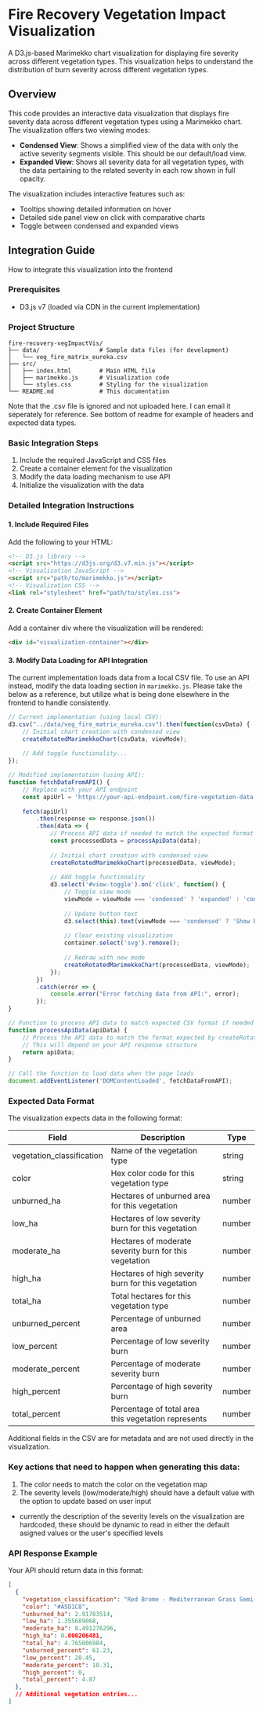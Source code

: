 # Fire Recovery Vegetation Impact Visualization

A D3.js-based Marimekko chart visualization for displaying fire severity across different vegetation types. This visualization helps to understand the distribution of burn severity across different vegetation types.

## Overview

This code provides an interactive data visualization that displays fire severity data across different vegetation types using a Marimekko chart. The visualization offers two viewing modes:

- **Condensed View**: Shows a simplified view of the data with only the active severity segments visible. This should be our default/load view.
- **Expanded View**: Shows all severity data for all vegetation types, with the data pertaining to the related severity in each row shown in full opacity.

The visualization includes interactive features such as:
- Tooltips showing detailed information on hover
- Detailed side panel view on click with comparative charts
- Toggle between condensed and expanded views

## Integration Guide

How to integrate this visualization into the frontend

### Prerequisites

- D3.js v7 (loaded via CDN in the current implementation)

### Project Structure

```
fire-recovery-vegImpactVis/
├── data/                 # Sample data files (for development)
│   └── veg_fire_matrix_eureka.csv
├── src/
│   ├── index.html        # Main HTML file
│   ├── marimekko.js      # Visualization code
│   └── styles.css        # Styling for the visualization
└── README.md             # This documentation
```
Note that the .csv file is ignored and not uploaded here. I can email it seperately for reference. See bottom of readme for example of headers and expected data types.

### Basic Integration Steps

1. Include the required JavaScript and CSS files
2. Create a container element for the visualization
3. Modify the data loading mechanism to use API
4. Initialize the visualization with the data

### Detailed Integration Instructions

#### 1. Include Required Files

Add the following to your HTML:

```html
<!-- D3.js library -->
<script src="https://d3js.org/d3.v7.min.js"></script>
<!-- Visualization JavaScript -->
<script src="path/to/marimekko.js"></script>
<!-- Visualization CSS -->
<link rel="stylesheet" href="path/to/styles.css">
```

#### 2. Create Container Element

Add a container div where the visualization will be rendered:

```html
<div id="visualization-container"></div>
```

#### 3. Modify Data Loading for API Integration

The current implementation loads data from a local CSV file. To use an API instead, modify the data loading section in `marimekko.js`. 
Please take the below as a reference, but utilize what is being done elsewhere in the frontend to handle consistently. 


```javascript
// Current implementation (using local CSV):
d3.csv("../data/veg_fire_matrix_eureka.csv").then(function(csvData) {
    // Initial chart creation with condensed view
    createRotatedMarimekkoChart(csvData, viewMode);
    
    // Add toggle functionality...
});

// Modified implementation (using API):
function fetchDataFromAPI() {
    // Replace with your API endpoint
    const apiUrl = 'https://your-api-endpoint.com/fire-vegetation-data';
    
    fetch(apiUrl)
        .then(response => response.json())
        .then(data => {
            // Process API data if needed to match the expected format
            const processedData = processApiData(data);
            
            // Initial chart creation with condensed view
            createRotatedMarimekkoChart(processedData, viewMode);
            
            // Add toggle functionality
            d3.select('#view-toggle').on('click', function() {
                // Toggle view mode
                viewMode = viewMode === 'condensed' ? 'expanded' : 'condensed';
                
                // Update button text
                d3.select(this).text(viewMode === 'condensed' ? 'Show Expanded View' : 'Show Condensed View');
                
                // Clear existing visualization
                container.select('svg').remove();
                
                // Redraw with new mode
                createRotatedMarimekkoChart(processedData, viewMode);
            });
        })
        .catch(error => {
            console.error("Error fetching data from API:", error);
        });
}

// Function to process API data to match expected CSV format if needed
function processApiData(apiData) {
    // Process the API data to match the format expected by createRotatedMarimekkoChart
    // This will depend on your API response structure
    return apiData;
}

// Call the function to load data when the page loads
document.addEventListener('DOMContentLoaded', fetchDataFromAPI);
```

### Expected Data Format

The visualization expects data in the following format:


| Field | Description | Type |
|-------|-------------|------|
| vegetation_classification | Name of the vegetation type | string |
| color | Hex color code for this vegetation type | string |
| unburned_ha | Hectares of unburned area for this vegetation | number |
| low_ha | Hectares of low severity burn for this vegetation | number |
| moderate_ha | Hectares of moderate severity burn for this vegetation | number |
| high_ha | Hectares of high severity burn for this vegetation | number |
| total_ha | Total hectares for this vegetation type | number |
| unburned_percent | Percentage of unburned area | number |
| low_percent | Percentage of low severity burn | number |
| moderate_percent | Percentage of moderate severity burn | number |
| high_percent | Percentage of high severity burn | number |
| total_percent | Percentage of total area this vegetation represents | number |

Additional fields in the CSV are for metadata and are not used directly in the visualization.

### Key actions that need to happen when generating this data:
1. The color needs to match the color on the vegetation map
2. The severity levels (low/moderate/high) should have a default value with the option to update based on user input
- currently the description of the severity levels on the visualization are hardcoded, these should be dynamic to read in either the default asigned values or the user's specified levels


### API Response Example

Your API should return data in this format:

```json
[
  {
    "vegetation_classification": "Red Brome - Mediterranean Grass Semi-Natural Herbaceous Stands",
    "color": "#A5D1C8",
    "unburned_ha": 2.91783514,
    "low_ha": 1.355689068,
    "moderate_ha": 0.491276296,
    "high_ha": 0.000206481,
    "total_ha": 4.765006984,
    "unburned_percent": 61.23,
    "low_percent": 28.45,
    "moderate_percent": 10.31,
    "high_percent": 0,
    "total_percent": 4.87
  },
  // Additional vegetation entries...
]
```
